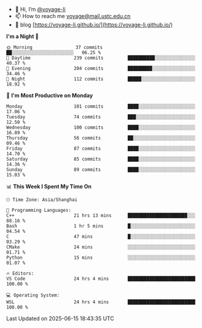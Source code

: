 - 👋 Hi, I’m [@voyage-li](https://github.com/voyage-li/)
- 📫 How to reach me [voyage@mail.ustc.edu.cn](mailto:voyage@mail.ustc.edu.cn)
- 🥤 blog [https://voyage-li.github.io/](https://voyage-li.github.io/)

<!--START_SECTION:waka-->
**I'm a Night 🦉** 

```text
🌞 Morning                37 commits          ██░░░░░░░░░░░░░░░░░░░░░░░   06.25 % 
🌆 Daytime                239 commits         ██████████░░░░░░░░░░░░░░░   40.37 % 
🌃 Evening                204 commits         █████████░░░░░░░░░░░░░░░░   34.46 % 
🌙 Night                  112 commits         █████░░░░░░░░░░░░░░░░░░░░   18.92 % 
```
📅 **I'm Most Productive on Monday** 

```text
Monday                   101 commits         ████░░░░░░░░░░░░░░░░░░░░░   17.06 % 
Tuesday                  74 commits          ███░░░░░░░░░░░░░░░░░░░░░░   12.50 % 
Wednesday                100 commits         ████░░░░░░░░░░░░░░░░░░░░░   16.89 % 
Thursday                 56 commits          ██░░░░░░░░░░░░░░░░░░░░░░░   09.46 % 
Friday                   87 commits          ████░░░░░░░░░░░░░░░░░░░░░   14.70 % 
Saturday                 85 commits          ████░░░░░░░░░░░░░░░░░░░░░   14.36 % 
Sunday                   89 commits          ████░░░░░░░░░░░░░░░░░░░░░   15.03 % 
```


📊 **This Week I Spent My Time On** 

```text
🕑︎ Time Zone: Asia/Shanghai

💬 Programming Languages: 
C++                      21 hrs 13 mins      ██████████████████████░░░   88.16 % 
Bash                     1 hr 5 mins         █░░░░░░░░░░░░░░░░░░░░░░░░   04.54 % 
C                        47 mins             █░░░░░░░░░░░░░░░░░░░░░░░░   03.29 % 
CMake                    24 mins             ░░░░░░░░░░░░░░░░░░░░░░░░░   01.71 % 
Python                   15 mins             ░░░░░░░░░░░░░░░░░░░░░░░░░   01.07 % 

🔥 Editors: 
VS Code                  24 hrs 4 mins       █████████████████████████   100.00 % 

💻 Operating System: 
WSL                      24 hrs 4 mins       █████████████████████████   100.00 % 
```


 Last Updated on 2025-06-15 18:43:35 UTC
<!--END_SECTION:waka-->
